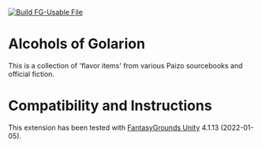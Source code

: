 [![Build FG-Usable File](https://github.com/FG-Unofficial-Developers-Guild/FG-PFRPG-Alcohols-of-Golarion/actions/workflows/create-mod.yml/badge.svg)](https://github.com/FG-Unofficial-Developers-Guild/FG-PFRPG-Alcohols-of-Golarion/actions/workflows/create-mod.yml)

# Alcohols of Golarion 
This is a collection of 'flavor items' from various Paizo sourcebooks and official fiction.

# Compatibility and Instructions
This extension has been tested with [FantasyGrounds Unity](https://www.fantasygrounds.com/home/FantasyGroundsUnity.php) 4.1.13 (2022-01-05).

